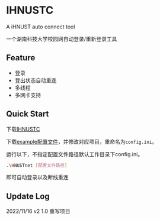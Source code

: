 # IHNUSTC

A iHNUST auto connect tool

一个湖南科技大学校园网自动登录/重新登录工具

## Feature

- 登录
- 登出状态自动重连
- 多线程
- 多网卡支持

## Quick Start

下载[IHNUSTC](https://github.com/OrbitZore/IHNUSTC/releases/latest)

下载[example配置文件](https://github.com/OrbitZore/IHNUSTC/blob/main/config/config.example.ini)，并修改对应项目，重命名为`config.ini`。

运行以下，不指定配置文件路径默认工作目录下config.ini。

```bash
.\HNUSTnet [配置文件路径]
```

即可自动登录以及断线重连

## Update Log

2022/11/16 v2 1.0 重写项目

